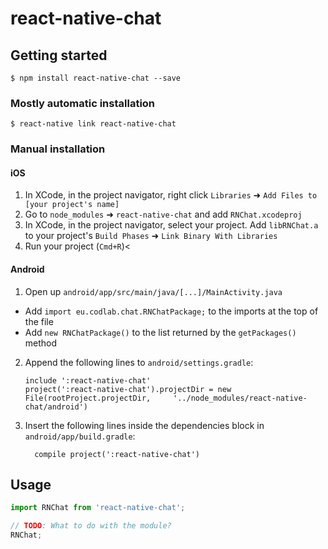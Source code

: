 
# react-native-chat

## Getting started

`$ npm install react-native-chat --save`

### Mostly automatic installation

`$ react-native link react-native-chat`

### Manual installation


#### iOS

1. In XCode, in the project navigator, right click `Libraries` ➜ `Add Files to [your project's name]`
2. Go to `node_modules` ➜ `react-native-chat` and add `RNChat.xcodeproj`
3. In XCode, in the project navigator, select your project. Add `libRNChat.a` to your project's `Build Phases` ➜ `Link Binary With Libraries`
4. Run your project (`Cmd+R`)<

#### Android

1. Open up `android/app/src/main/java/[...]/MainActivity.java`
  - Add `import eu.codlab.chat.RNChatPackage;` to the imports at the top of the file
  - Add `new RNChatPackage()` to the list returned by the `getPackages()` method
2. Append the following lines to `android/settings.gradle`:
  	```
  	include ':react-native-chat'
  	project(':react-native-chat').projectDir = new File(rootProject.projectDir, 	'../node_modules/react-native-chat/android')
  	```
3. Insert the following lines inside the dependencies block in `android/app/build.gradle`:
  	```
      compile project(':react-native-chat')
  	```


## Usage
```javascript
import RNChat from 'react-native-chat';

// TODO: What to do with the module?
RNChat;
```
  